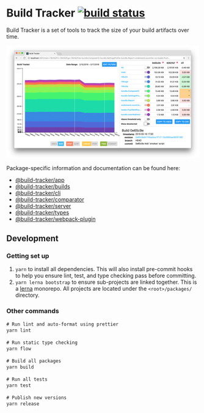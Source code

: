 # Build Tracker [![build status](https://img.shields.io/travis/paularmstrong/build-tracker/master.svg?style=flat-square)](https://travis-ci.org/paularmstrong/build-tracker)

Build Tracker is a set of tools to track the size of your build artifacts over time.

![app screenshot](docs/app-screenshot.png?raw=true)

Package-specific information and documentation can be found here:

* [@build-tracker/app](packages/app)
* [@build-tracker/builds](packages/builds)
* [@build-tracker/cli](packages/cli)
* [@build-tracker/comparator](packages/comparator)
* [@build-tracker/server](packages/server)
* [@build-tracker/types](packages/types)
* [@build-tracker/webpack-plugin](packages/webpack-plugin)

## Development

### Getting set up

1.  `yarn` to install all dependencies. This will also install pre-commit hooks to help you ensure lint, test, and type checking pass before committing.
2.  `yarn lerna bootstrap` to ensure sub-projects are linked together. This is a [lerna](https://lernajs.io) monorepo. All projects are located under the `<root>/packages/` directory.

### Other commands

```
# Run lint and auto-format using prettier
yarn lint

# Run static type checking
yarn flow

# Build all packages
yarn build

# Run all tests
yarn test

# Publish new versions
yarn release
```

